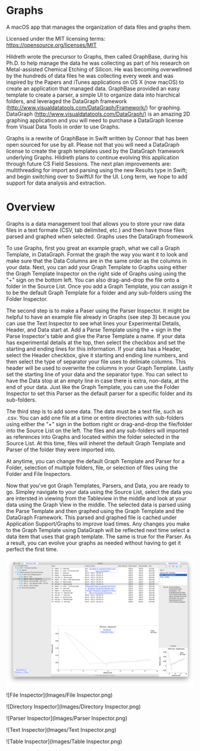 # Graphs
A macOS app that manages the organization of data files and graphs them.

Licensed under the MIT licensing terms: https://opensource.org/licenses/MIT

Hildreth wrote the precursor to Graphs, then called GraphBase, during his Ph.D. to help manage the data he was collecting as part of his research on Metal-assisted Chemical Etching of Silicon.  He was becoming overwellmed by the hundreds of data files he was collecting every week and was inspired by the Papers and iTunes applications on OS X (now macOS) to create an application that managed data.  GraphBase provided an easy template to create a parser, a simple UI to organize data into hiarchical folders, and leveraged the DataGraph framework (http://www.visualdatatools.com/DataGraph/Framework/) for graphing.  DataGraph (http://www.visualdatatools.com/DataGraph/) is an amazing 2D graphing application and you will need to purchase a DataGraph license from Visual Data Tools in order to use Graphs.

Graphs is a rewrite of GraphBase in Swift written by Connor that has been open sourced for use by all.  Please not that you will need a DataGraph license to create the graph templates used by the DataGraph framework underlying Graphs.  Hildreth plans to continue evolving this application through future CS Field Sessions.  The next plan improvements are: multithreading for import and parsing using the new Results type in Swift; and begin switching over to SwiftUI for the UI.  Long term, we hope to add support for data analysis and extraction.

# Overview
Graphs is a data management tool that allows you to store your raw data files in a text formate (CSV, tab delimited, etc.) and then have those files parsed and graphed when selected.  Graphs uses the DataGraph fromework 

To use Graphs, first you great an example graph, what we call a Graph Template, in DataGraph.  Format the graph the way you want it to look and make sure that the Data Columns are in the same order as the columns in your data.  Next, you can add your Graph Template to Graphs using either the Graph Template Inspector on the right side of Graphs using using the "+" sign on the bottom left.  You can also drag-and-drop the file onto a folder in the Source List.  Once you add a Graph Template, you can assign it to be the default Graph Template for a folder and any sub-folders using the Folder Inspector.

The second step is to make a Paser using the Parser Inspector.  It might be helpful to have an example file already in Graphs (see step 3) because you can use the Text Inspector to see what lines your Experimental Details, Header, and Data start at.  Add a Parse Template using the + sign in the Parse Inspector's table and give the Parse Template a name.  If your data has experimental details at the top, then select the checkbox and set the starting and ending lines for this information.  If your data has a Header, select the Header checkbox, give it starting and ending line numbers, and then select the type of separator your file uses to deliniate columns.  This header will be used to overwrite the columns in your Graph Template.  Lastly set the starting line of your data and the separator type.  You can select to have the Data stop at an empty line in case there is extra, non-data, at the end of your data.  Just like the Graph Template, you can use the Folder Inspector to set this Parser as the default parser for a specific folder and its sub-folders.

The third step is to add some data.  The data must be a text file, such as .csv.  You can add one file at a time or entire directories with sub-folders using either the "+" sign in the bottom right or drag-and-drop the file/folder into the Source List on the left.  The files and any sub-folders will imported as references into Graphs and located within the folder selected in the Source List.  At this time, files will inheret the default Graph Template and Parser of the folder they were imported into.

At anytime, you can change the default Graph Template and Parser for a Folder, selection of multiple folders, file, or selection of files using the Folder and File Inspectors.

Now that you've got Graph Templates, Parsers, and Data, you are ready to go.  Simpley navigate to your data using the Source List, select the data you are intersted in viewing from the Tableview in the middle and look at your data using the Graph View in the middle.  The selected data is parsed using the Parse Template and then graphed using the Graph Template and the DataGraph Framework.  This parsed and graphed file is cached under Application Support/Graphs to improve load times.  Any changes you make to the Graph Template using DataGraph will be reflected next time select a data item that uses that graph template.  The same is true for the Parser.  As a result, you can evolve your graphs as needed without having to get it perfect the first time.

![Overview of Graphs](Images/Overview.png)

![File Inspector](Images/File Inspector.png)

![Directory Inspector](Images/Directory Inspector.png)

![Parser Inspector](Images/Parser Inspector.png)

![Text Inspector](Images/Text Inspector.png)

![Table Inspector](Images/Table Inspector.png)
